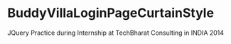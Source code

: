 # BuddyVillaLoginPageCurtainStyle
JQuery Practice during Internship at TechBharat Consulting in INDIA 2014
